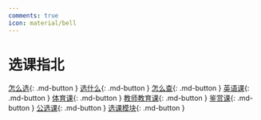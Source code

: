 ```yaml
---
comments: true
icon: material/bell
---
```


# 选课指北

[怎么选](How-to-Select/){: .md-button }
[选什么](What-to-Select/){: .md-button }
[怎么查](How-to-Find/){: .md-button }
[英语课](English/){: .md-button }
[体育课](Sports/){: .md-button }
[教师教育课](Teacher-Education/){: .md-button }
[鉴赏课](Criticism/){: .md-button }
[公选课](Public-Elective/){: .md-button }
[选课模块](Selection-Module/){: .md-button }
